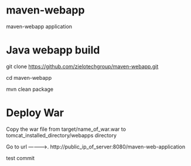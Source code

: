 # maven-webapp
maven-webapp application



# Java webapp build

git clone https://github.com/zielotechgroup/maven-webapp.git

cd maven-webapp

mvn clean package


# Deploy War

Copy the war file from target/name_of_war.war  to tomcat_installed_directory/webapps directory

Go to url ————>.    http://public_ip_of_server:8080/maven-web-application

test commit
